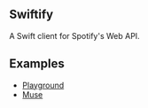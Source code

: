 ## Swiftify
A Swift client for Spotify's Web API.

## Examples
- [Playground](https://github.com/xzzz9097/Swiftify/blob/master/Swiftify/Swiftify.playground/Contents.swift)
- [Muse](https://github.com/xzzz9097/Muse)

